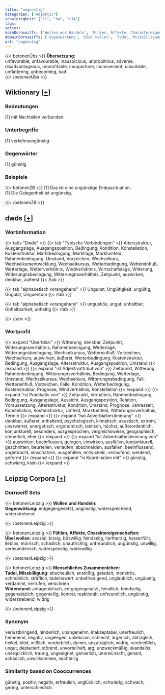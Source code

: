 ```yaml
---
title: "ungünstig"
kategorien: ["Adjektiv"]
schwierigkeit: ["k1", "h4", "r14"]
tags:
series:
mainDornseiffs: ['Wollen und Handeln', 'Fühlen, Affekte, Charaktereigenschaften', 'Menschliches Zusammenleben']
domainDornseiffs: ['Gegenwirkung', 'Übel wollen', 'Tadel, Missbilligung', 'Widerstand']
url: "ungünstig"
---
```


{{< betonenÜbs >}}
**Übersetzung:**  
unfavorable, unfavourable, inauspicious, unpropitious, adverse, disadvantageous, unprofitable, inopportune, inconvenient, unsuitable, unflattering, unbecoming, bad  
{{< /betonenÜbs >}}

## Wiktionary [[+](https://de.wiktionary.org/wiki/ungünstig)]

### Bedeutungen
[1] mit Nachteilen verbunden  

### Unterbegriffe
[1] verkehrsungünstig  

### Gegenwörter
[1] günstig  

### Beispiele
{{< betonenZB >}}
[1] Das ist eine ungünstige Einbausituation.  
[1] Die Gelegenheit ist ungünstig.  

{{< /betonenZB >}}


## dwds [[+](https://www.dwds.de/wb/ungünstig)]

### Wortinformation
{{< tabs "Dwds" >}}
{{< tab "Typische Verbindungen" >}}
Altersstruktur, Ausgangslage, Ausgangsposition, Bedingung, Kondition, Konstellation, Kostenstruktur, Marktbedingung, Marktlage, Marktumfeld, Rahmenbedingung, Umstand, Vorzeichen, Wechselkurs, Wechselkursentwicklung, Wechselkursus, Wetterbedingung, Wettereinfluß, Wetterlage, Wetterverhältnis, Windverhältnis, Wirtschaftslage, Witterung, Witterungnsbedingung, Witterungnsverhältnis, Zeitpunkt, auswirken, denkbar, äußerst
{{< /tab >}}

{{< tab "alphabetisch vorangehend" >}}
Ungunst, Ungültigkeit, ungültig, Ungulat, Unguentum
{{< /tab >}}

{{< tab "alphabetisch vorangehend" >}}
ungustiös, ungut, unhaltbar, Unhaltbarkeit, unhaltig
{{< /tab >}}

{{< /tabs >}}

### Wortprofil
{{< expand "Überblick" >}} Witterung, denkbar, Zeitpunkt, Witterungnsverhältnis, Rahmenbedingung, Wetterlage, Witterungnsbedingung, Wechselkursus, Wettereinfluß, Vorzeichen, Wechselkurs, auswirken, äußerst, Wetterbedingung, Kostenstruktur, Bedingung, Ausgangslage, Altersstruktur, Ausgangsposition, Umstand {{< /expand >}}
{{< expand "ist Adjektivattribut von" >}} Zeitpunkt, Witterung, Rahmenbedingung, Witterungnsverhältnis, Bedingung, Wetterlage, Umstand, Wechselkursus, Wechselkurs, Witterungnsbedingung, Fall, Wettereinfluß, Vorzeichen, Falle, Kondition, Wetterbedingung, Kostenstruktur, Prognose, Windverhältnis, Konstellation {{< /expand >}}
{{< expand "ist Prädikativ von" >}} Zeitpunkt, Verhältnis, Rahmenbedingung, Bedingung, Ausgangslage, Aussicht, Ausgangsposition, Relation, Voraussetzung, Altersstruktur, Kondition, Umstand, Prognose, Jahreszeit, Konstellation, Kostenstruktur, Umfeld, Marktumfeld, Witterungnsverhältnis, Termin {{< /expand >}}
{{< expand "hat Adverbialbestimmung" >}} denkbar, äußerst, anhaltend, psychologisch, klimatisch, akustisch, extrem, unerwartet, energetisch, ergonomisch, taktisch, höchst, außerordentlich, konjunkturell, besonders, ausgesprochen, vergleichsweise, geographisch, steuerlich, eher {{< /expand >}}
{{< expand "ist Adverbialbestimmung von" >}} auswirken, beeinflussen, gelegen, einwirken, ausfällen, konjunkturell, geschnitten, beurteilen, verlaufen, abschneiden, ausfallen, beeinflussend, angebracht, einschätzen, ausgefallen, entwickeln, verlaufend, werdend, geformt {{< /expand >}}
{{< expand "in Koordination mit" >}} günstig, schwierig, klein {{< /expand >}}

## Leipzig Corpora [[+](https://corpora.uni-leipzig.de/en/res?word=ungünstig&corpusId=deu_newscrawl-public_2018)]

### Dornseiff Sets
{{< betonenLeipzig >}}
**Wollen und Handeln:**  
**Gegenwirkung:** entgegengesetzt, ungünstig, widersprechend, widerstrebend  

{{< /betonenLeipzig >}}


{{< betonenLeipzig >}}
**Fühlen, Affekte, Charaktereigenschaften:**  
**Übel wollen:** asozial, bissig, böswillig, feindselig, hartherzig, hasserfüllt, lieblos, mürrisch, schädlich, unaufrichtig, unfreundlich, ungünstig, unwillig, verleumderisch, widerspenstig, widerwillig  

{{< /betonenLeipzig >}}


{{< betonenLeipzig >}}
**Menschliches Zusammenleben:**  
**Tadel, Missbilligung:** abscheulich, anstößig, getadelt, monströs, schmählich, sträflich, tadelnswert, unbefriedigend, unglaublich, ungünstig, verdammt, verrufen, verschrien  
**Widerstand:** antagonistisch, entgegengesetzt, feindlich, feindselig, gegensätzlich, gegenteilig, konträr, reaktionär, unfreundlich, ungünstig, widerstrebend, widrig  

{{< /betonenLeipzig >}}

### Synonym
verlustbringend, hinderlich, unangenehm, inakzeptabel, unerfreulich, hemmend, negativ, ungelegen, unliebsam, schlecht, ärgerlich, abträglich, heikel, blöd, mißlich, verderblich, dumm, unzuträglich, widrig, verdrießlich, ungut, deplaciert, störend, unvorteilhaft, arg, unzweckmäßig, skandalös, unerquicklich, traurig, ungeeignet, genierlich, unerwünscht, genant, schädlich, unwillkommen, nachteilig


### Similarity based on Cooccurrences
günstig, positiv, negativ, erfreulich, unglücklich, schwierig, schwach, gering, unterschiedlich


